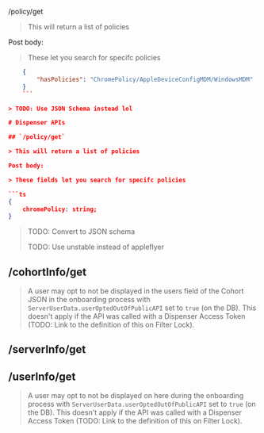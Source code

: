 /policy/get

> This will return a list of policies

Post body:

> These let you search for specifc policies

````json
    {
        "hasPolicies": "ChromePolicy/AppleDeviceConfigMDM/WindowsMDM"
    }
    ```

> TODO: Use JSON Schema instead lol

# Dispenser APIs

## `/policy/get`

> This will return a list of policies

Post body:

> These fields let you search for specifc policies

```ts
{
    chromePolicy: string;
}
````

> TODO: Convert to JSON schema
>
> TODO: Use unstable instead of appleflyer

## /cohortInfo/get

> A user may opt to not be displayed in the users field of the Cohort JSON in
> the onboarding process with `ServerUserData.userOptedOutOfPublicAPI` set to
> `true` (on the DB). This doesn't apply if the API was called with a Dispenser
> Access Token (TODO: Link to the definition of this on Filter Lock).

## /serverInfo/get

## /userInfo/get

> A user may opt to not be displayed on here during the onboarding process with
> `ServerUserData.userOptedOutOfPublicAPI` set to `true` (on the DB). This
> doesn't apply if the API was called with a Dispenser Access Token (TODO: Link
> to the definition of this on Filter Lock).
